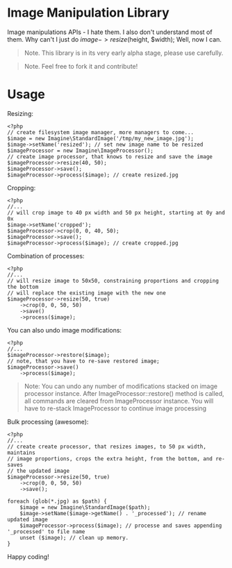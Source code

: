 # Image Manipulation Library

Image manipulations APIs - I hate them. I also don't understand most of them.
Why can't I just do $image->resize($height, $width);
Well, now I can.

> Note. This library is in its very early alpha stage, please use carefully.

> Note. Feel free to fork it and contribute!

# Usage

Resizing:

    <?php
    // create filesystem image manager, more managers to come...
    $image = new Imagine\StandardImage('/tmp/my_new_image.jpg');
    $image->setName('resized'); // set new image name to be resized
    $imageProcessor = new Imagine\ImageProcessor();
    // create image processor, that knows to resize and save the image
    $imageProcessor->resize(40, 50);
    $imageProcessor->save();
    $imageProcessor->process($image); // create resized.jpg

Cropping:

    <?php
    //...
    // will crop image to 40 px width and 50 px height, starting at 0y and 0x
    $image->setName('cropped');
    $imageProcessor->crop(0, 0, 40, 50);
    $imageProcessor->save();
    $imageProcessor->process($image); // create cropped.jpg

Combination of processes:

    <?php
    //...
    // will resize image to 50x50, constraining proportions and cropping the bottom
    // will replace the existing image with the new one
    $imageProcessor->resize(50, true)
        ->crop(0, 0, 50, 50)
        ->save()
        ->process($image);

You can also undo image modifications:

    <?php
    //...
    $imageProcessor->restore($image);
    // note, that you have to re-save restored image;
    $imageProcessor->save()
        ->process($image);

> Note: You can undo any number of modifications stacked on image processor instance.
> After ImageProcessor::restore() method is called, all commands are cleared from
> ImageProcessor instance. You will have to re-stack ImageProcessor to continue
> image processing

Bulk processing (awesome):

    <?php
    //...
    // create create processor, that resizes images, to 50 px width, maintains
    // image proportions, crops the extra height, from the bottom, and re-saves
    // the updated image
    $imageProcessor->resize(50, true)
        ->crop(0, 0, 50, 50)
        ->save();

    foreach (glob(*.jpg) as $path) {
        $image = new Imagine\StandardImage($path);
        $image->setName($image->getName() . '_processed'); // rename updated image
        $imageProcessor->process($image); // processe and saves appending '_processed' to file name
        unset ($image); // clean up memory.
    }

Happy coding!